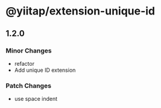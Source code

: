 # @yiitap/extension-unique-id

## 1.2.0

### Minor Changes

- refactor
- Add unique ID extension

### Patch Changes

- use space indent
